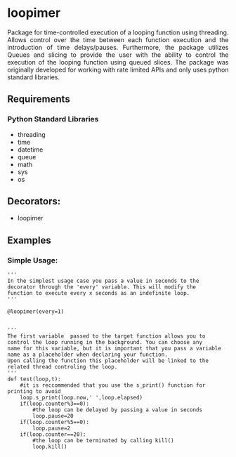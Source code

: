 # loopimer
<p align="justify">
Package for time-controlled execution of a looping function using threading. Allows control over the time between each function execution and the introduction of time delays/pauses. Furthermore, the package utilizes Queues and slicing to provide the user with the ability to control the execution of the looping function using queued slices. The package was originally developed for working with rate limited APIs and only uses python standard libraries.
</p>  

## Requirements
### Python Standard Libraries
 - threading
 - time
 - datetime
 - queue
 - math
 - sys
 - os
## Decorators:
 - loopimer
 
## Examples
### Simple Usage: 
```
'''
In the simplest usage case you pass a value in seconds to the decorator through the 'every' variable. This will modify the
function to execute every x seconds as an indefinite loop.
'''

@loopimer(every=1)


'''
The first variable  passed to the target function allows you to control the loop running in the background. You can choose any 
name for this variable, but it is important that you pass a variable name as a placeholder when declaring your function. 
Upon calling the function this placeholder will be linked to the related thread controling the loop.
'''
def test(loop,t):
    #it is reccommended that you use the s_print() function for printing to avoid 
    loop.s_print(loop.now,' ',loop.elapsed)
    if(loop.counter%3==0):
        #the loop can be delayed by passing a value in seconds
        loop.pause=20
    if(loop.counter%5==0):
        loop.pause=2
    if(loop.counter==20):
        #the loop can be terminated by calling kill()
        loop.kill()

```
